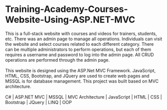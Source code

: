 # Training-Academy-Courses-Website-Using-ASP.NET-MVC
This is a full-stack website with courses and videos for trainers, students, etc. There was an admin page to manage all operations. Individuals can visit the website and select courses related to each different category. There can be multiple administrators to perform operations, but each of them requires a username and password to log into the admin page. All CRUD operations are performed through the admin page. <br/> <br/>
This website is designed using the ASP.Net MVC Framework. JavaScript, HTML, CSS, Bootstrap, and JQuery are used to create web pages and MSSQL is for database management. This project was built based on MVC architecture. <br/> <br/>
C# | ASP.NET MVC | MSSQL | MVC Architecture | JavaScript | HTML | CSS | Bootstrap | JQuery | LINQ | OOP

